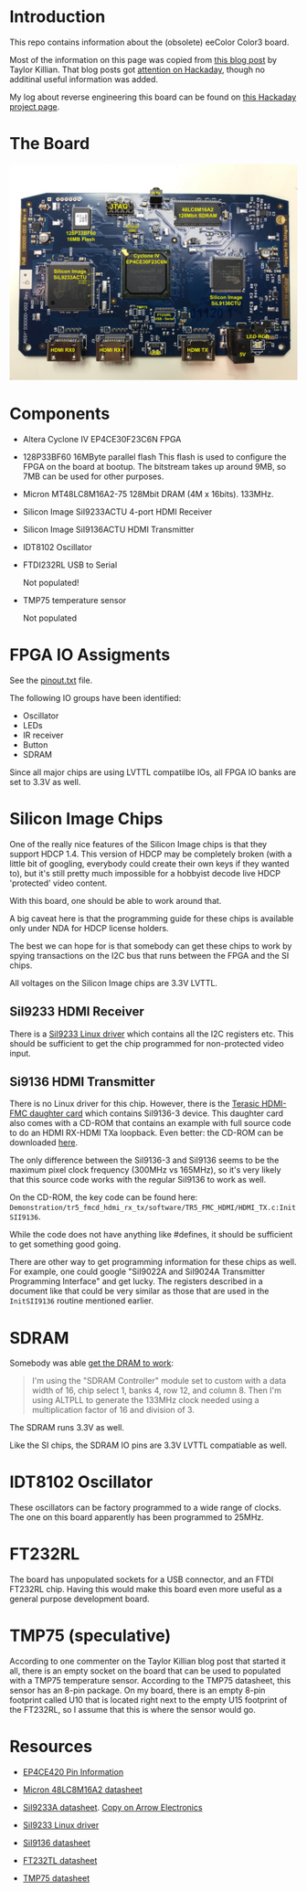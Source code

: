 
# Introduction

This repo contains information about the (obsolete) eeColor Color3 board.

Most of the information on this page  was copied from 
[this blog post](http://www.taylorkillian.com/2013/04/using-fpga-of-eecolor-color3.html) by Taylor Killian. That blog
posts got [attention on Hackaday](https://hackaday.com/2013/05/08/hdmi-color-processing-board-used-as-an-fpga-dev-board-to-mine-bitcoins/), though
no additinal useful information was added.

My log about reverse engineering this board can be found on [this Hackaday project page](https://hackaday.io/project/122480-eecolor-color3).

# The Board

![PCB Image with Component Markings](./doc/color3_PCB_marked.jpg)

# Components

* Altera Cyclone IV EP4CE30F23C6N FPGA
* 128P33BF60 16MByte parallel flash
    This flash is used to configure the FPGA on the board at bootup.
    The bitstream takes up around 9MB, so 7MB can be used for other purposes.
* Micron MT48LC8M16A2-75
    128Mbit DRAM (4M x 16bits). 133MHz.
* Silicon Image SiI9233ACTU 4-port HDMI Receiver
* Silicon Image SiI9136ACTU HDMI Transmitter
* IDT8102 Oscillator
* FTDI232RL USB to Serial

    Not populated!

* TMP75 temperature sensor

    Not populated

# FPGA IO Assigments

See the [pinout.txt](pinout.txt) file.

The following IO groups have been identified:

* Oscillator
* LEDs
* IR receiver
* Button
* SDRAM

Since all major chips are using LVTTL compatilbe IOs, all FPGA IO banks are set to 3.3V as well.

# Silicon Image Chips

One of the really nice features of the Silicon Image chips is that they support HDCP 1.4. This version of
HDCP may be completely broken (with a little bit of googling, everybody could create their own keys if they
wanted to), but it's still pretty much impossible for a hobbyist decode live HDCP 'protected' video content.

With this board, one should be able to work around that.

A big caveat here is that the programming guide for these chips is available only under NDA for HDCP license
holders.

The best we can hope for is that somebody can get these chips to work by spying transactions on the I2C bus that runs
between the FPGA and the SI chips.

All voltages on the Silicon Image chips are 3.3V LVTTL.

## SiI9233 HDMI Receiver

There is a [SiI9233 Linux driver] which contains all the I2C registers etc. This should be sufficient to get
the chip programmed for non-protected video input.

## Si9136 HDMI Transmitter

There is no Linux driver for this chip. However, there is the [Terasic HDMI-FMC daughter card] which contains SiI9136-3 
device. This daughter card also comes with a CD-ROM that contains an example with full source code to do an HDMI RX-HDMI TXa
loopback. Even better: the CD-ROM can be downloaded [here](http://download.terasic.com/downloads/cd-rom/hdmi-fmc/).

The only difference between the SiI9136-3 and SiI9136 seems to be the maximum pixel clock frequency (300MHz vs 165MHz), so
it's very likely that this source code works with the regular SiI9136 to work as well.

On the CD-ROM, the key code can be found here: ```Demonstration/tr5_fmcd_hdmi_rx_tx/software/TR5_FMC_HDMI/HDMI_TX.c:InitSII9136```.

While the code does not have anything like #defines, it should be sufficient to get something good going.

There are other way to get programming information for these chips as well. For example, one could google
"SiI9022A and SiI9024A Transmitter Programming Interface" and get lucky. The registers described in a document
like that could be very similar as those that are used in the ```InitSII9136``` routine mentioned earlier.

# SDRAM

Somebody was able [get the DRAM to work](http://www.taylorkillian.com/2013/04/using-fpga-of-eecolor-color3.html?showComment=1369193665410#c9082819817087076428): 

>  I'm using the "SDRAM Controller" module set to custom with a data width of 16, chip select 1, 
>  banks 4, row 12, and column 8. Then I'm using ALTPLL to generate the 133MHz clock needed using 
>  a multiplication factor of 16 and division of 3.

The SDRAM runs 3.3V as well.

Like the SI chips, the SDRAM IO pins are 3.3V LVTTL compatiable as well.

# IDT8102 Oscillator

These oscillators can be factory programmed to a wide range of clocks. The one on this board apparently has been programmed to 25MHz.

# FT232RL

The board has unpopulated sockets for a USB connector, and an FTDI FT232RL chip. Having this would make this board even more useful
as a general purpose development board.

# TMP75 (speculative)

According to one commenter on the Taylor Killian blog post that started it all, there is an empty socket on the board that
can be used to populated with a TMP75 temperature sensor. According to the TMP75 datasheet, this sensor has an 8-pin package. 
On my board, there is an empty 8-pin footprint called U10 that is located right next to the empty U15 footprint of the FT232RL,
so I assume that this is where the sensor would go.

# Resources

* [EP4CE420 Pin Information](https://www.altera.com/content/dam/altera-www/global/en_US/pdfs/literature/dp/cyclone-iv/ep4ce30.pdf)
* [Micron 48LC8M16A2 datasheet](https://www.micron.com/parts/dram/sdram/mt48lc8m16a2f4-75-it)

* [SiI9233A datasheet](http://www.latticesemi.com/view_document?document_id=51624). 
  [Copy on Arrow Electronics](https://www.arrow.com/en/products/sii9233actu-c/lattice-semiconductor)
* [SiI9233 Linux driver]
* [SiI9136 datasheet](http://www.latticesemi.com/view_document?document_id=51622)
* [FT232TL datasheet](http://www.ftdichip.com/Support/Documents/DataSheets/ICs/DS_FT232R.pdf)
* [TMP75 datasheet](http://www.ti.com/product/TMP75)

[SiI9233 Linux driver]:https://github.com/endlessm/linux-meson/tree/master/drivers/amlogic/ext_hdmiin/sii9233
[Terasic HDMI-FMC daughter card]:http://www.terasic.com.tw/cgi-bin/page/archive.pl?Language=English&CategoryNo=66&No=1067
